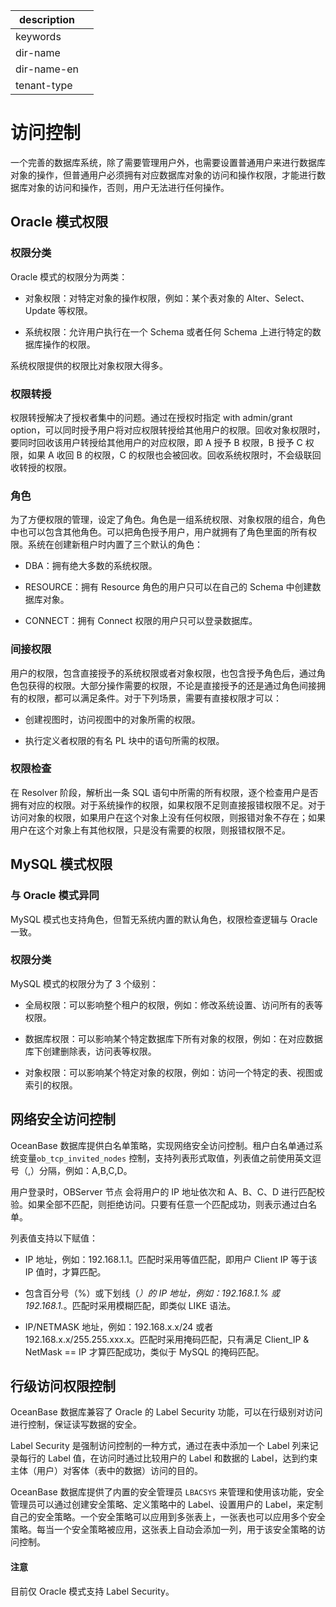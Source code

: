 |description||
|---|---|
|keywords||
|dir-name||
|dir-name-en||
|tenant-type||

# 访问控制

一个完善的数据库系统，除了需要管理用户外，也需要设置普通用户来进行数据库对象的操作，但普通用户必须拥有对应数据库对象的访问和操作权限，才能进行数据库对象的访问和操作，否则，用户无法进行任何操作。

## Oracle 模式权限

### 权限分类

Oracle 模式的权限分为两类：

* 对象权限：对特定对象的操作权限，例如：某个表对象的 Alter、Select、Update 等权限。

* 系统权限：允许用户执行在一个 Schema 或者任何 Schema 上进行特定的数据库操作的权限。

系统权限提供的权限比对象权限大得多。

### 权限转授

权限转授解决了授权者集中的问题。通过在授权时指定 with admin/grant option，可以同时授予用户将对应权限转授给其他用户的权限。回收对象权限时，要同时回收该用户转授给其他用户的对应权限，即 A 授予 B 权限，B 授予 C 权限，如果 A 收回 B 的权限，C 的权限也会被回收。回收系统权限时，不会级联回收转授的权限。

### 角色

为了方便权限的管理，设定了角色。角色是一组系统权限、对象权限的组合，角色中也可以包含其他角色。可以把角色授予用户，用户就拥有了角色里面的所有权限。系统在创建新租户时内置了三个默认的角色：

* DBA：拥有绝大多数的系统权限。

* RESOURCE：拥有 Resource 角色的用户只可以在自己的 Schema 中创建数据库对象。

* CONNECT：拥有 Connect 权限的用户只可以登录数据库。

### 间接权限

用户的权限，包含直接授予的系统权限或者对象权限，也包含授予角色后，通过角色包获得的权限。大部分操作需要的权限，不论是直接授予的还是通过角色间接拥有的权限，都可以满足条件。对于下列场景，需要有直接权限才可以：

* 创建视图时，访问视图中的对象所需的权限。

* 执行定义者权限的有名 PL 块中的语句所需的权限。

### 权限检查

在 Resolver 阶段，解析出一条 SQL 语句中所需的所有权限，逐个检查用户是否拥有对应的权限。对于系统操作的权限，如果权限不足则直接报错权限不足。对于访问对象的权限，如果用户在这个对象上没有任何权限，则报错对象不存在；如果用户在这个对象上有其他权限，只是没有需要的权限，则报错权限不足。

## MySQL 模式权限

### 与 Oracle 模式异同

MySQL 模式也支持角色，但暂无系统内置的默认角色，权限检查逻辑与 Oracle 一致。

### 权限分类

MySQL 模式的权限分为了 3 个级别：

* 全局权限：可以影响整个租户的权限，例如：修改系统设置、访问所有的表等权限。

* 数据库权限：可以影响某个特定数据库下所有对象的权限，例如：在对应数据库下创建删除表，访问表等权限。

* 对象权限：可以影响某个特定对象的权限，例如：访问一个特定的表、视图或索引的权限。

## 网络安全访问控制

OceanBase 数据库提供白名单策略，实现网络安全访问控制。租户白名单通过系统变量`ob_tcp_invited_nodes` 控制，支持列表形式取值，列表值之前使用英文逗号（,）分隔，例如：A,B,C,D。

用户登录时，OBServer 节点 会将用户的 IP 地址依次和 A、B、C、D 进行匹配校验。如果全部不匹配，则拒绝访问。只要有任意一个匹配成功，则表示通过白名单。

列表值支持以下赋值：

* IP 地址，例如：192.168.1.1。匹配时采用等值匹配，即用户 Client IP 等于该 IP 值时，才算匹配。

* 包含百分号（%）或下划线（_）的 IP 地址，例如：192.168.1.% 或 192.168.1._。匹配时采用模糊匹配，即类似 LIKE 语法。

* IP/NETMASK 地址，例如：192.168.x.x/24 或者 192.168.x.x/255.255.xxx.x。匹配时采用掩码匹配，只有满足 Client_IP \& NetMask == IP 才算匹配成功，类似于 MySQL 的掩码匹配。

## 行级访问权限控制

OceanBase 数据库兼容了 Oracle 的 Label Security 功能，可以在行级别对访问进行控制，保证读写数据的安全。

Label Security 是强制访问控制的一种方式，通过在表中添加一个 Label 列来记录每行的 Label 值，在访问时通过比较用户的 Label 和数据的 Label，达到约束主体（用户）对客体（表中的数据）访问的目的。

OceanBase 数据库提供了内置的安全管理员 `LBACSYS` 来管理和使用该功能，安全管理员可以通过创建安全策略、定义策略中的 Label、设置用户的 Label，来定制自己的安全策略。一个安全策略可以应用到多张表上，一张表也可以应用多个安全策略。每当一个安全策略被应用，这张表上自动会添加一列，用于该安全策略的访问控制。

  <main id="notice" type='notice'>
    <h4>注意</h4>
    <p>目前仅 Oracle 模式支持 Label Security。</p>
  </main>
